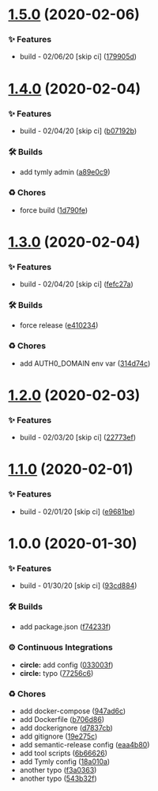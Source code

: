 # [1.5.0](https://github.com/wmfs/pizza-build/compare/v1.4.0...v1.5.0) (2020-02-06)


### ✨ Features

* build - 02/06/20 [skip ci] ([179905d](https://github.com/wmfs/pizza-build/commit/179905d8e9306e040cf615bf685a3cc4ade0fbe1))

# [1.4.0](https://github.com/wmfs/pizza-build/compare/v1.3.0...v1.4.0) (2020-02-04)


### ✨ Features

* build - 02/04/20 [skip ci] ([b07192b](https://github.com/wmfs/pizza-build/commit/b07192b7e7b2f4fea60fda72a20f43cd54d4903b))


### 🛠 Builds

* add tymly admin ([a89e0c9](https://github.com/wmfs/pizza-build/commit/a89e0c95add88c5dbbfecb3cbf41ff9d32872971))


### ♻️ Chores

* force build ([1d790fe](https://github.com/wmfs/pizza-build/commit/1d790fe3fb595c709a63c51e67e8dfeeaf418cf7))

# [1.3.0](https://github.com/wmfs/pizza-build/compare/v1.2.0...v1.3.0) (2020-02-04)


### ✨ Features

* build - 02/04/20 [skip ci] ([fefc27a](https://github.com/wmfs/pizza-build/commit/fefc27af42e52c0b4fa2910a7595d4acc39ce903))


### 🛠 Builds

* force release ([e410234](https://github.com/wmfs/pizza-build/commit/e410234e369bce5cd56654d2c750c2b4ab491850))


### ♻️ Chores

* add AUTH0_DOMAIN env var ([314d74c](https://github.com/wmfs/pizza-build/commit/314d74c186bd76f05ac42131c75902413496517e))

# [1.2.0](https://github.com/wmfs/pizza-build/compare/v1.1.0...v1.2.0) (2020-02-03)


### ✨ Features

* build - 02/03/20 [skip ci] ([22773ef](https://github.com/wmfs/pizza-build/commit/22773efa6ec790121681f58123cd3316c6ee9a9a))

# [1.1.0](https://github.com/wmfs/pizza-build/compare/v1.0.0...v1.1.0) (2020-02-01)


### ✨ Features

* build - 02/01/20 [skip ci] ([e9681be](https://github.com/wmfs/pizza-build/commit/e9681be791bf929b999a6e1046bd9f45d1d7e136))

# 1.0.0 (2020-01-30)


### ✨ Features

* build - 01/30/20 [skip ci] ([93cd884](https://github.com/wmfs/pizza-build/commit/93cd8840d46a506a14553a832dc45f704891e257))


### 🛠 Builds

* add package.json ([f74233f](https://github.com/wmfs/pizza-build/commit/f74233fe9806dbc03ba9b3a2565103135cf0de24))


### ⚙️ Continuous Integrations

* **circle:** add config ([033003f](https://github.com/wmfs/pizza-build/commit/033003ffba2ad20011456241358001b55a78eae8))
* **circle:** typo ([77256c6](https://github.com/wmfs/pizza-build/commit/77256c64319353b58d76934d933ffa2a3038fe3f))


### ♻️ Chores

* add docker-compose ([947ad6c](https://github.com/wmfs/pizza-build/commit/947ad6cc3c929b3fa97c9756cb114d8aacc5ecfb))
* add Dockerfile ([b706d86](https://github.com/wmfs/pizza-build/commit/b706d86d9e3d3605a672d08e8bb4d2b1c7c7ce2b))
* add dockerignore ([d7837cb](https://github.com/wmfs/pizza-build/commit/d7837cbab78d414b6bc719d8d12c7e02c5a14b5a))
* add gitignore ([19e275c](https://github.com/wmfs/pizza-build/commit/19e275cec7b204e38dd8e8071cb16a6ee63cc641))
* add semantic-release config ([eaa4b80](https://github.com/wmfs/pizza-build/commit/eaa4b803e823f32b5f27cbe8f845bc18ae50b3b0))
* add tool scripts ([6b66626](https://github.com/wmfs/pizza-build/commit/6b666263c53f821d8780217ec81700e16c2ff33f))
* add Tymly config ([18a010a](https://github.com/wmfs/pizza-build/commit/18a010a9d78e583f3dc93d5f074889f626602da1))
* another typo ([f3a0363](https://github.com/wmfs/pizza-build/commit/f3a03630ac9d59d1f3687dd441bfb6d174e4dbae))
* another typo ([543b32f](https://github.com/wmfs/pizza-build/commit/543b32f758504f808135db6045ed8bdf5b82ddaa))
